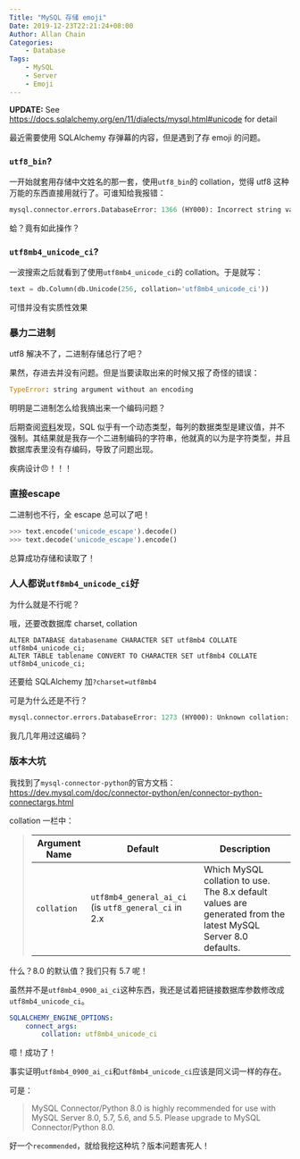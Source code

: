 ```yaml
---
Title: "MySQL 存储 emoji"
Date: 2019-12-23T22:21:24+08:00
Author: Allan Chain
Categories:
    - Database
Tags: 
    - MySQL
    - Server
    - Emoji
---
```


**UPDATE:** See <https://docs.sqlalchemy.org/en/11/dialects/mysql.html#unicode> for detail

最近需要使用 SQLAlchemy 存弹幕的内容，但是遇到了存 emoji 的问题。

### `utf8_bin`?

一开始就套用存储中文姓名的那一套，使用`utf8_bin`的 collation，觉得 utf8 这种万能的东西直接用就行了。可谁知给我报错：

```python
mysql.connector.errors.DatabaseError: 1366 (HY000): Incorrect string value: '\xE8\x86\x9C' for column 'text' at row 1
```

蛤？竟有如此操作？

### `utf8mb4_unicode_ci`?

一波搜索之后就看到了使用`utf8mb4_unicode_ci`的 collation。于是就写：

```python
text = db.Column(db.Unicode(256, collation='utf8mb4_unicode_ci'))
```

可惜并没有实质性效果

### 暴力二进制

utf8 解决不了，二进制存储总行了吧？

果然，存进去并没有问题。但是当要读取出来的时候又报了奇怪的错误：

```python
TypeError: string argument without an encoding
```

明明是二进制怎么给我搞出来一个编码问题？

后期查阅[资料](https://stackoverflow.com/a/49188772/8810271)发现，SQL 似乎有一个动态类型，每列的数据类型是建议值，并不强制。其结果就是我存一个二进制编码的字符串，他就真的以为是字符类型，并且数据库表里没有存编码，导致了问题出现。

疾病设计:angry:！！！

### 直接escape

二进制也不行，全 escape 总可以了吧！

```python
>>> text.encode('unicode_escape').decode()
>>> text.decode('unicode_escape').encode()
```

总算成功存储和读取了！

### 人人都说`utf8mb4_unicode_ci`好

为什么就是不行呢？

哦，还要改数据库 charset, collation

```mysql
ALTER DATABASE databasename CHARACTER SET utf8mb4 COLLATE utf8mb4_unicode_ci;
ALTER TABLE tablename CONVERT TO CHARACTER SET utf8mb4 COLLATE utf8mb4_unicode_ci;
```

还要给 SQLAlchemy 加`?charset=utf8mb4`

可是为什么还是不行？

```python
mysql.connector.errors.DatabaseError: 1273 (HY000): Unknown collation: 'utf8mb4_0900_ai_ci'
```

我几几年用过这编码？

### 版本大坑

我找到了`mysql-connector-python`的官方文档：<https://dev.mysql.com/doc/connector-python/en/connector-python-connectargs.html>

collation 一栏中：

> | Argument Name | Default | Description |
> | ------------- | ------- | ----------- |
> | `collation` | `utf8mb4_general_ai_ci` (is `utf8_general_ci` in 2.x | Which MySQL collation to use. The 8.x default values are generated from the latest MySQL Server 8.0 defaults. |

什么？8.0 的默认值？我们只有 5.7 呢！

虽然并不是`utf8mb4_0900_ai_ci`这种东西，我还是试着把链接数据库参数修改成`utf8mb4_unicode_ci`。

```yaml
SQLALCHEMY_ENGINE_OPTIONS:
    connect_args:
        collation: utf8mb4_unicode_ci
```

噫！成功了！

事实证明`utf8mb4_0900_ai_ci`和`utf8mb4_unicode_ci`应该是同义词一样的存在。

可是：

> MySQL Connector/Python 8.0 is highly recommended for use with MySQL Server 8.0, 5.7, 5.6, and 5.5. Please upgrade to MySQL Connector/Python 8.0.

好一个`recommended`，就给我挖这种坑？版本问题害死人！

